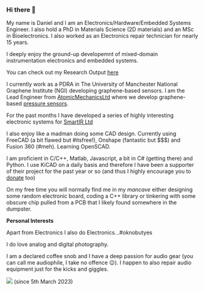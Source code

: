 ### Hi there 👋 

My name is Daniel and I am an Electronics/Hardware/Embedded Systems Engineer. I also hold a PhD in Materials Science (2D materials) and an MSc in Bioelectronics. I also worked as an Electronics repair technician for nearly 15 years.

I deeply enjoy the ground-up developemnt of mixed-domain instrumentation electronics and embedded systems.

You can check out my Research Output [here](https://research.manchester.ac.uk/en/persons/daniel.melendrezarmada/publications/)

I currently work as a PDRA in The University of Manchester National Graphene Institute (NGI) developing graphene-based sensors. I am the Lead Engineer from [AtomicMechanicsLtd](https://github.com/Atomic-Mechanics-Ltd) where we develop graphene-based [pressure sensors](https://atomic-mechanics.com).

For the past months I have developed a series of highly interesting electronic systems for [SmartIR Ltd](https://www.smartir.co.uk)

I also enjoy like a madman doing some CAD design. Currently using FreeCAD (a bit flawed but #itsfree!), Onshape (fantastic but $$$) and Fusion 360 (#meh). Learning OpenSCAD.

I am proficient in C/C++, Matlab, Javascript, a bit in C# (getting there) and Python. I use KiCAD on a daily basis and therefore I have been a supporter of their project for the past year or so (and thus I highly encourage you to [donate](https://www.kicad.org/donate/) too)

On my free time you will normally find me in my _mancave_ either designing some random electronic board, coding a C++ library or tinkering with some obscure chip pulled from a PCB that I likely found somewhere in the dumpster.

**Personal Interests**

Apart from Electronics I also do Electronics...#oknobutyes

I do love analog and digital photography. 

I am a declared coffee snob and I have a deep passion for audio gear (you can call me audiophile, I take no offence :wink:). I happen to also repair audio equipment just for the kicks and giggles.

![](https://komarev.com/ghpvc/?username=dzalf&color=blueviolet) (since 5th March 2023)

<!--
**dzalf/dzalf** is a ✨ _special_ ✨ repository because its `README.md` (this file) appears on your GitHub profile.

Here are some ideas to get you started:

- 🔭 I’m currently working on ...
- 🌱 I’m currently learning ...
- 👯 I’m looking to collaborate on ...
- 🤔 I’m looking for help with ...
- 💬 Ask me about ...
- 📫 How to reach me: ...
- 😄 Pronouns: ...
- ⚡ Fun fact: ...
-->
